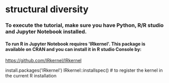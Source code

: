# structural diversity

### To execute the tutorial, make sure you have Python, R/R studio and Jupyter Notebook installed.

#### To run R in Jupyter Notebook requires 'IRkernel'. This package is available on CRAN and you can install it in R studio Console by:

https://github.com/IRkernel/IRkernel

install.packages('IRkernel')
IRkernel::installspec()  # to register the kernel in the current R installation


